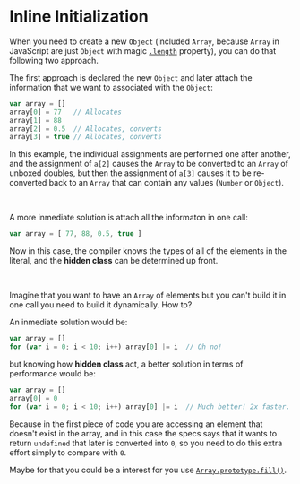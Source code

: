 # Inline Initialization

When you need to create a new `Object` (included `Array`, because `Array` in JavaScript are just `Object` with magic [`.length`](https://developer.mozilla.org/en-US/docs/Web/JavaScript/Reference/Global_Objects/Array/length) property), you can do that following two approach.

The first approach is declared the new `Object` and later attach the information that we want to associated with the `Object`:

```js
var array = []
array[0] = 77   // Allocates
array[1] = 88
array[2] = 0.5  // Allocates, converts
array[3] = true // Allocates, converts
```

In this example, the individual assignments are performed one after another, and the assignment of `a[2]` causes the `Array` to be converted to an `Array` of unboxed doubles, but then the assignment of `a[3]` causes it to be re-converted back to an `Array` that can contain any values (`Number` or `Object`).

<br>

A more inmediate solution is attach all the informaton in one call:

```js
var array = [ 77, 88, 0.5, true ]
```

Now in this case, the compiler knows the types of all of the elements in the literal, and the **hidden class** can be determined up front.

<br>

Imagine that you want to have an `Array` of elements but you can't build it in one call you need to build it dynamically. How to?

An inmediate solution would be:


```js
var array = []
for (var i = 0; i < 10; i++) array[0] |= i  // Oh no!
```

but knowing how **hidden class** act, a better solution in terms of performance would be:

```js
var array = []
array[0] = 0
for (var i = 0; i < 10; i++) array[0] |= i  // Much better! 2x faster.
```

Because in the first piece of code you are accessing an element that doesn't exist in the array, and in this case the specs says that it wants to return `undefined` that later is converted into `0`, so you need to do this extra effort simply to compare with `0`.

Maybe for that you could be a interest for you use [`Array.prototype.fill()`](https://developer.mozilla.org/en-US/docs/Web/JavaScript/Reference/Global_Objects/Array/fill).
